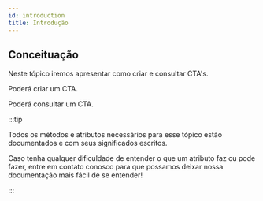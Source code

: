 ```yaml
---
id: introduction
title: Introdução
---
```


## Conceituação

Neste tópico iremos apresentar como criar e consultar CTA's.

Poderá criar um CTA.

Poderá consultar um CTA.

:::tip

Todos os métodos e atributos necessários para esse tópico estão documentados e com seus significados escritos.

Caso tenha qualquer dificuldade de entender o que um atributo faz ou pode fazer, entre em contato conosco para que possamos deixar nossa documentação mais fácil de se entender!

:::
